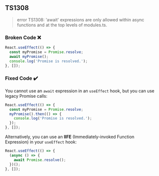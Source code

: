 ## TS1308

> error TS1308: 'await' expressions are only allowed within async functions and at the top levels of modules.ts.

### Broken Code ❌

```ts
React.useEffect(() => {
  const myPromise = Promise.resolve;
  await myPromise();
  console.log('Promise is resolved.');
}, []);
```

### Fixed Code ✔️

You cannot use an `await` expression in an `useEffect` hook, but you can use legacy Promise calls:

```ts
React.useEffect(() => {
  const myPromise = Promise.resolve;
  myPromise().then(() => {
    console.log('Promise is resolved.');
  });
}, []);
```

Alternatively, you can use an **IIFE** (Immediately-invoked Function Expression) in your `useEffect` hook:

```ts
React.useEffect(() => {
  (async () => {
    await Promise.resolve();
  })();
}, []);
```
